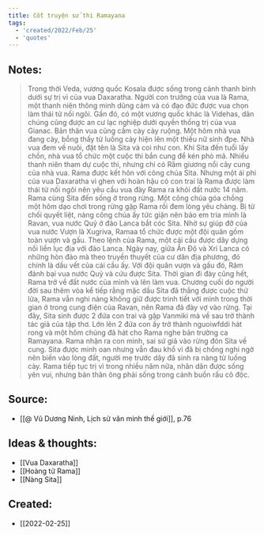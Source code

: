 ```yaml
---
title: Cốt truyện sử thi Ramayana
tags:
  - 'created/2022/Feb/25'
  - 'quotes'
---
```


## Notes:
> Trong thời Veda, vương quốc Kosala được sống trong cảnh thanh bình dưới sự trị vì của vua Daxaratha. Người con trưởng của vua là Rama, một thanh niên thông minh dũng cảm và có đạo đức được vua chọn làm thái tử nối ngôi.
> Gần đó, có một vương quốc khác là Videhas, dân chúng cũng được an cư lạc nghiệp dưới quyền thống trị của vua Gianac. Bản thân vua cũng cầm cày cày ruộng. Một hôm nhà vua đang cày, bỗng thấy từ luống cày hiện lên một thiếu nữ sinh đpẹ. Nhà vua đem về nuôi, đặt tên là Sita và coi như con. Khi Sita đến tuổi lấy chồn, nhà vua tổ chức một cuộc thi bắn cung để kén phò mã. Nhiều thanh niên tham dự cuộc thi, nhưng chỉ có Râm giương nổi cây cung của nhà vua. Rama được kết hôn với công chúa Sita.
> Nhưng một ái phi của vua Daxaratha vì ghen với hoàn hậu có con trai là Rama được làm thái tử nối ngôi nên yêu cầu vua đày Rama ra khỏi đất nước 14 năm.
> Rama cùng Sita đến sống ở trong rừng. Một công chúa góa chồng một hôm dạo chơi trong rừng gặp Rama rồi đem lòng yêu chàng. Bị từ chối quyết liệt, nàng công chúa ấy tức giận nên bảo em tria mình là Ravan, vua nước Quỷ ở đảo Lanca bắt cóc Sita.
> Nhờ sự giúp đỡ của vua nước Vượn là Xugriva, Ramaa tổ chức được một đội quân gồm toàn vượn và gấu. Theo lệnh của Rama, một cái cầu được dây dựng nối liền lục địa với đảo Lanca. Ngày nay, giữa Ấn Độ và Xri Lanca có những hòn đảo mà theo truyền thuyết của cư dân địa phương, đó chính là dầu vết của cái cầu ấy. Với đội quân vượn và gấu đó, Râm đánh bại vua nước Quỷ và cứu được Sita. Thời gian đi đày cũng hết, Rama trở về đất nước của mình và lên làm vua.
> Chương cuối do người đời sau thêm vòa kể tiếp rằng mặc dầu Sita đã thắng được cuộc thử lửa, Rama vẫn nghi nàng không giữ được trinh tiết với mình trong thời gian ở trong cung điện của Ravan, nên Rama đã đày vợ vào rừng. Tại đây, Sita sinh được 2 đứa con trai và gặp Vanmiki mà về sau trở thành tác giả của tập thơ. Lớn lên 2 đứa con ấy trở thành nguoiwfddi hát rong và một hôm chúng đã hát cho Rama nghe bản trường ca Ramayana. Rama nhận ra con mình, sai sứ giả vào rừng đón Sita về cung. Sita được minh oan nhưng vẫn đau khổ vì đã bị chồng nghi ngờ nên biến vào lòng đất, người mẹ trước dây đã sinh ra nàng từ luống cày. Rama tiếp tục trị vì trong nhiều năm nữa, nhân dân được sống yên vui, nhưng bản thân ông phải sống trong cảnh buồn rầu cô độc.

## Source: 
- [[@ Vũ Dương Ninh, Lịch sử văn minh thế giới]], p.76

## Ideas & thoughts:
- [[Vua Daxaratha]]
- [[Hoàng tử Rama]]
- [[Nàng Sita]]
## Created:
- [[2022-02-25]]
